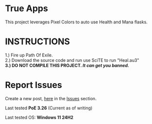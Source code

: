 <h1>True Apps</h1>
<p>This project leverages Pixel Colors to auto use Health and Mana flasks.</p>
<h1>INSTRUCTIONS</h1>
<p>1.) Fire up Path Of Exile.<br /> 2.) Download the source code and run use SciTE to run "Heal.au3"<br /><strong>3.) DO NOT COMPILE THIS PROJECT. <em>It can get you banned.</em></strong></p>
<h1>Report Issues</h1>
<p>Create a new post, <a href="https://github.com/BinaryBrother/StartAllBack-EternalTrial/issues">here</a> in the <a href="https://github.com/BinaryBrother/StartAllBack-EternalTrial/issues">Issues</a> section.</p>
<p>Last tested <strong>PoE 3.26</strong>&nbsp;(Current as of writing)</p>
<p>Last tested OS: <strong>Windows 11 24H2</strong></p>
